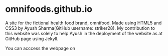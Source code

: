 # omnifoods.github.io
A site for the fictional health food brand, omnifood. Made using HTML5 and CSS3 by Ayush Sharma(GitHub username: striker28). My contribution to this website was solely to help Ayush in the deployment of the website as at GitHub page using Jekyll.

You can acccess the webpage on 
